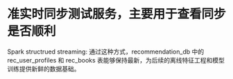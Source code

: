 # 准实时同步测试服务，主要用于查看同步是否顺利
Spark structrued streaming: 通过这种方式，recommendation_db 中的 rec_user_profiles 和 rec_books 表能够保持最新，为后续的离线特征工程和模型训练提供新鲜的数据基础。